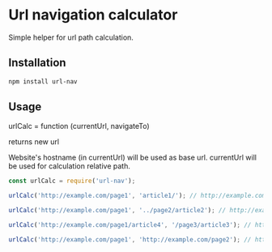 # Url navigation calculator

Simple helper for url path calculation.


## Installation

```bash
npm install url-nav
```

## Usage

urlCalc = function (currentUrl, navigateTo)

returns new url

Website's hostname (in currentUrl) will be used as base url. currentUrl will be used for calculation relative path.

```js
const urlCalc = require('url-nav');

urlCalc('http://example.com/page1', 'article1/'); // http://example.com/page1/article1/

urlCalc('http://example.com/page1', '../page2/article2'); // http://example.com/page2/article2

urlCalc('http://example.com/page1/article4', '/page3/article3'); // http://example.com/page3/article3/

urlCalc('http://example.com/page1', 'http://example.com/page2'); // http://example.com/page2

```
